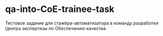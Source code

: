 # qa-into-CoE-trainee-task
Тестовое задание для стажёра-автоматизатора в команду разработки Центра экспертизы по Обеспечению качества
